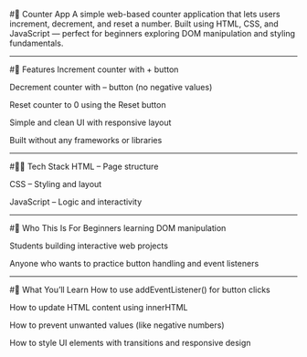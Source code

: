 #🔢 Counter App
A simple web-based counter application that lets users increment, decrement, and reset a number. Built using HTML, CSS, and JavaScript — perfect for beginners exploring DOM manipulation and styling fundamentals.

---

#🚀 Features
Increment counter with + button

Decrement counter with – button (no negative values)

Reset counter to 0 using the Reset button

Simple and clean UI with responsive layout

Built without any frameworks or libraries

---
#🧑‍💻 Tech Stack
HTML – Page structure

CSS – Styling and layout

JavaScript – Logic and interactivity

---
#👶 Who This Is For
Beginners learning DOM manipulation

Students building interactive web projects

Anyone who wants to practice button handling and event listeners

---
#🧠 What You’ll Learn
How to use addEventListener() for button clicks

How to update HTML content using innerHTML

How to prevent unwanted values (like negative numbers)

How to style UI elements with transitions and responsive design

